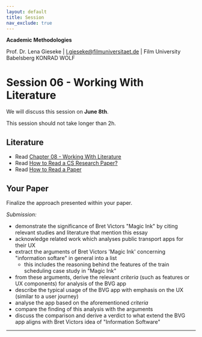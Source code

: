 ```yaml
---
layout: default
title: Session
nav_exclude: true
---
```


**Academic Methodologies**
  
Prof. Dr. Lena Gieseke \| l.gieseke@filmuniversitaet.de \| Film University Babelsberg KONRAD WOLF


# Session 06 - Working With Literature

We will discuss this session on **June 8th**.  

This session should not take longer than 2h.


## Literature

* Read [Chapter 08 - Working With Literature](am_ss23_08_literature_script.md)
* Read [How to Read a CS Research Paper?](fong_2004_htr.pdf)
* Read [How to Read a Paper](keshav_2016_htr.pdf)

## Your Paper

Finalize the approach presented within your paper.

*Submission:*

+ demonstrate the significance of Bret Victors "Magic Ink" by citing relevant studies and literature that mention this essay
+ acknowledge related work which analyses public transport apps for their UX
+ extract the arguments of Bret Victors 'Magic Ink' concerning "information softare" in general into a list
	+ this includes the reasoning behind the features of the train scheduling case study in "Magic Ink"
+ from these arguments, derive the relevant *criteria* (such as features or UX components) for analysis of the BVG app
+ describe the typical usage of the BVG app with emphasis on the UX (similar to a user journey)
+ analyse the app based on the aforementioned *criteria*
+ compare the finding of this analysis with the arguments 
+ discuss the comparison and derive a verdict to what extend the BVG app aligns with Bret Victors idea of "Information Software"

---